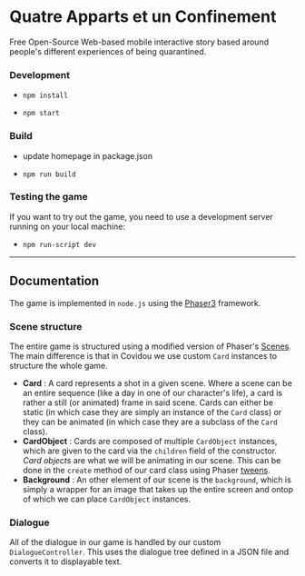 # Quatre Apparts et un Confinement

Free Open-Source Web-based mobile interactive story based around people's different experiences of being quarantined.

### Development

* `npm install`

* `npm start`

### Build

* update homepage in package.json

* `npm run build`  

### Testing the game  
If you want to try out the game, you need to use a development server running on your local machine:  
* `npm run-script dev`  

**************************************

## Documentation  
The game is implemented in `node.js` using the [Phaser3](https://phaser.io/phaser3) framework.   

### Scene structure  
The entire game is structured using a modified version of Phaser's [Scenes](https://photonstorm.github.io/phaser3-docs/Phaser.Scene.html). The main difference is that in Covidou we use custom `Card` instances to structure the whole game.   
- __Card__ : A card represents a shot in a given scene. Where a scene can be an entire sequence (like a day in one of our character's life),
 a card is rather a still (or animated) frame in said scene. Cards can either be static (in which case they are simply an instance of the `Card` class) or they can be animated (in which case they are a subclass of the `Card` class).  
 - __CardObject__ : Cards are composed of multiple `CardObject` instances, which are given to the card via the `children` field of the constructor. _Card objects_ are what we will be animating in our scene. This can be done in the `create` method of our card class using Phaser [tweens](https://photonstorm.github.io/phaser3-docs/Phaser.Tweens.Tween.html).  
 - __Background__ : An other element of our scene is the `background`, which is simply a wrapper for an image that takes up the entire screen and ontop of which we can place `CardObject` instances.  

### Dialogue  
All of the dialogue in our game is handled by our custom `DialogueController`. This uses the dialogue tree defined in a JSON file and converts it to displayable text.   
